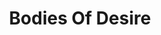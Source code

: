 ---
layout: archive_film
permalink: en/archive/2020/short/bodies-of-desire

title: Bodies Of Desire
director: Varsha Panikar,<br/> Saad Nawab
country: India
description_short: "Using Varsha Panikar’s poetry series by the same name, as the point of departure, Bodies of Desire, is a visual poetry film co-directed by her and Saad Nawab. <br/> The film captures four sets of lovers amid passion; to create a portrait of tender intimacy, of longing, of discovery, of desire, of embrace and care, of profound companionship..."
description: "Using Varsha Panikar’s poetry series by the same name, as the point of departure, Bodies of Desire, is a visual poetry film co-directed by her and Saad Nawab. <br/><br/> The film captures four sets of lovers amid passion; to create a portrait of tender intimacy, of longing, of discovery, of desire, of embrace and care, of profound companionship. It is a sensual celebration of genderless love and desire, inspired by the poet’s lived reality. <br/><br/> The text follows the poet’s journey of healing and self-acceptance as she rediscovers love, passion and identity after encountering her muse, her lover, who acts as an encounter, a rupture that awakens the poet and her desire to express her inner truth. Immersed in the lover’s thought, the poet recalls moments spent in embrace, the touch, the smell, the little things that evoke feelings and emotions in her, that are complex, multidimensional and fluid, and inevitably puts her on a path of discovering her own power and uniqueness."
category: short
image_folder: images/films/archive/2020/short/bodies-of-desire
is_winner: true
submission_year: 2020
lang: en
---